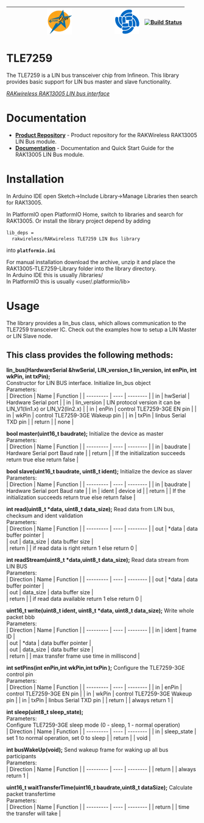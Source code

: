 | <center><img src="./assets/rakstar.jpg" alt="RAKstar" width=25%></center>  | ![RAKWireless](./assets/RAK-Whirls.png) | [![Build Status](https://github.com/RAKWireless/RAK13005-TLE7259-Library/workflows/Arduino%20Library%20CI/badge.svg)](https://github.com/RAKWireless/RAK13005-TLE7259-Library/actions) |
| -- | -- | -- |

# TLE7259

The TLE7259 is a LIN bus transceiver chip from Infineon. This library provides basic support for LIN bus master and slave functionality.

[*RAKwireless RAK13005 LIN bus interface*](https://docs.rakwireless.com/Product-Categories/WisBlock/#wisblock-io)

# Documentation

* **[Product Repository](https://github.com/RAKWireless/RAK13005-TLE7259-Library)** - Product repository for the RAKWireless RAK13005 LIN Bus module.
* **[Documentation](https://docs.rakwireless.com/Product-Categories/WisBlock/#wisblock-io)** - Documentation and Quick Start Guide for the RAK13005 LIN Bus module.

# Installation

In Arduino IDE open Sketch->Include Library->Manage Libraries then search for RAK13005.    

In PlatformIO open PlatformIO Home, switch to libraries and search for RAK13005. 
Or install the library project depend by adding 
```log
lib_deps =
  rakwireless/RAKwireless TLE7259 LIN Bus library
```
into **`platformio.ini`**

For manual installation download the archive, unzip it and place the RAK13005-TLE7259-Library folder into the library directory.    
In Arduino IDE this is usually <arduinosketchfolder>/libraries/    
In PlatformIO this is usually <user/.platformio/lib>     

# Usage

The library provides a lin_bus class, which allows communication to the TLE7259 transceiver IC. Check out the examples how to setup a LIN Master or LIN Slave node.    

## This class provides the following methods:

**lin_bus(HardwareSerial &hwSerial, LIN_version_t lin_version, int enPin, int wkPin, int txPin);**    
Constructor for LIN BUS interface. Initialize lin_bus object    
Parameters:    
| Direction | Name | Function | 
| --------- | ---- | -------- |
| in        | hwSerial | Hardware Serial port |
| in        | lin_version | LIN protocol version it can be LIN_V1(lin1.x) or LIN_V2(lin2.x) | 
| in        | enPin | control TLE7259-3GE EN pin | 
| in        | wkPin | control TLE7259-3GE Wakeup pin | 
| in         | txPin | linbus Serial TXD pin | 
|  return |  | none  | 

**bool master(uint16_t baudrate);**
Initialize the device as master    
Parameters:    
| Direction | Name | Function | 
| --------- | ---- | -------- |
| in          | baudrate  | Hardware Serial port Baud rate  | 
|  return | | If the initialization succeeds return true else return false  | 

**bool slave(uint16_t baudrate, uint8_t ident);**
Initialize the device as slaver     
Parameters:    
| Direction | Name | Function | 
| --------- | ---- | -------- |
| in          | baudrate | Hardware Serial port Baud rate | 
| in          | ident | device id | 
|  return | | If the initialization succeeds return true else return false | 

**int read(uint8_t \*data, uint8_t data_size);**
Read data from LIN bus, checksum and ident validation    
Parameters:    
| Direction | Name | Function | 
| --------- | ---- | -------- |
| out          | *data | data buffer pointer |  
| out          | data_size | data buffer size |  
|  return | | if read data is right return 1 else return 0 |

**int readStream(uint8_t \*data,uint8_t data_size);**
Read data stream from LIN BUS    
Parameters:    
| Direction | Name | Function | 
| --------- | ---- | -------- |
| out          | *data | data buffer pointer |   
| out          | data_size | data buffer size |   
|  return | | if read data available return 1 else return 0 | 

**uint16_t write(uint8_t ident, uint8_t \*data, uint8_t data_size);**
Write whole packet bbb    
Parameters:    
| Direction | Name | Function | 
| --------- | ---- | -------- |
| in          | ident | frame ID |   
| out          | *data | data buffer pointer |   
| out          | data_size | data buffer size |   
|  return | | max transfer frame use time in milliscond | 

**int setPins(int enPin,int wkPin,int txPin );**
Configure the TLE7259-3GE control pin    
Parameters:    
| Direction | Name | Function | 
| --------- | ---- | -------- |
| in          | enPin | control TLE7259-3GE EN pin | 
| in          | wkPin | control TLE7259-3GE Wakeup pin | 
| in          | txPin | linbus Serial TXD pin | 
|  return | | always return 1 | 

**int sleep(uint8_t sleep_state);**    
Parameters:    
Configure TLE7259-3GE sleep mode (0 - sleep, 1 - normal operation)     
| Direction | Name | Function | 
| --------- | ---- | -------- |
| in          | sleep_state | set 1 to normal operation, set 0 to sleep | 
|  return | | void | 

**int busWakeUp(void);**
Send wakeup frame for waking up all bus participants    
Parameters:    
| Direction | Name | Function | 
| --------- | ---- | -------- |
|  return | | always return 1 | 

**uint16_t waitTransferTime(uint16_t baudrate,uint8_t dataSize);**
Calculate packet transfertime    
Parameters:    
| Direction | Name | Function | 
| --------- | ---- | -------- |
|  return | | time the transfer will take |

